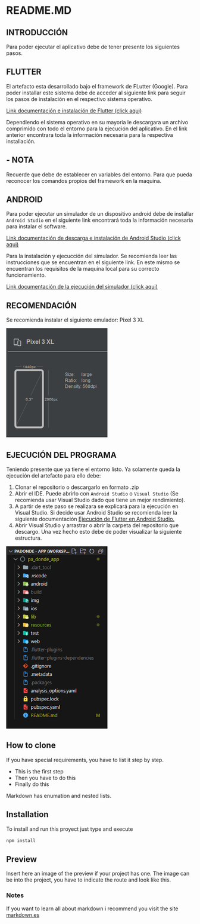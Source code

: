 # README.MD

## INTRODUCCIÓN

Para poder ejecutar el aplicativo debe de tener presente los siguientes pasos.

## FLUTTER
El artefacto esta desarrollado bajo el framework de FLutter (Google). Para poder installar este sistema debe de acceder al siguiente link para seguir los pasos de instalación en el respectivo sistema operativo.


[Link documentación e instalación de Flutter (click aqui)](https://docs.flutter.dev/get-started/install)

Dependiendo el sistema operativo en su mayoria le descargara un archivo comprimido con todo el entorno para la ejecución del aplicativo. En el link anterior encontrara toda la información necesaria para la respectiva installación.

## - NOTA
Recuerde que debe de establecer en variables del entorno. Para que pueda reconocer los comandos propios del framework en la maquina.

## ANDROID
Para poder ejecutar un simulador de un dispositivo android debe de installar
`Android Studio` en el siguiente link encontrará toda la información necesaria para instalar el software.

[Link documentación de descarga e instalación de Android Studio (click aqui)](https://developer.android.com/studio?hl=es-419&gclsrc=ds&gclsrc=ds&gclid=COmpopeutfQCFYo_Hwod76gBrA)

Para la instalación y ejecucción del simulador. Se recomienda leer las instrucciones que se encuentran en el siguiente link. En este mismo se encuentran los requisitos de la maquina local para su correcto funcionamiento.

[Link documentación de la ejecución del simulador (click aqui)](https://developer.android.com/studio?hl=es-419&gclsrc=ds&gclsrc=ds&gclid=COmpopeutfQCFYo_Hwod76gBrA)

## RECOMENDACIÓN
Se recomienda instalar el siguiente emulador: Pixel 3 XL

![](/resources/img/simulador.png)

## EJECUCIÓN DEL PROGRAMA
Teniendo presente que ya tiene el entorno listo. Ya solamente queda la ejecución del artefacto para ello debe: 

   1. Clonar el repositorio o descargarlo en formato .zip
   2. Abrir el IDE. Puede abrirlo con `Android Studio` o `Visual Studio` (Se recomienda usar Visual Studio dado que tiene un mejor rendimiento).
   3. A partir de este paso se realizara se explicará para la ejecución en Visual Studio. Si decide usar Android Studio se recomienda leer la siguiente documentación [Ejecución de Flutter en Android Studio.](https://giancarlocode.com/tutoriales-de-flutter/como-instalar-flutter-en-windows-10-en-android-studio-y-visual-studio-code/)
   4. Abrir Visual Studio y arrastrar o abrir la carpeta del repositorio que descargo. Una vez hecho esto debe de poder visualizar la siguiente estructura.
 
 ![](/resources/img/estructuraProyecto.png)

## How to clone
If you have special requirements, you have to list it step by step.
* This is the first step
* Then you have to do this
* Finally do this

Markdown has enumation and nested lists.

## Installation
To install and run this proyect just type and execute
```bash
npm install
```
## Preview
Insert here an image of the preview if your project has one. The image can be into the project, you have to indicate the route and look like this.



### Notes
If you want to learn all about markdown i recommend you visit the site [markdown.es](https://markdown.es/sintaxis-markdown/)